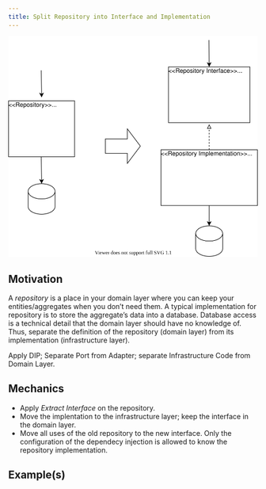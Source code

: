 ```yaml
---
title: Split Repository into Interface and Implementation
---
```


![](../../images/domain-driven-refactorings/tactical/split-repository.drawio.svg)

## Motivation

A *repository* is a place in your domain layer where you can keep your entities/aggregates when you don’t need them. A typical implementation for repository is to store the aggregate’s data into a database. Database access is a technical detail that the domain layer should have no knowledge of. Thus, separate the definition of the repository (domain layer) from its implementation (infrastructure layer).

Apply DIP; Separate Port from Adapter; separate Infrastructure Code from Domain Layer.

## Mechanics

- Apply *Extract Interface* on the repository.
- Move the implentation to the infrastructure layer; keep the interface in the domain layer.
- Move all uses of the old repository to the new interface. Only the configuration of the dependecy injection is allowed to know the repository implementation.

## Example(s)
